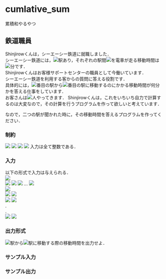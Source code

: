 # cumlative_sum

累積和やるやつ 

## 鉄道職員

Shinjirowくんは，シーエーシー鉄道に就職しました．  
シーエーシー鉄道には，<img src="https://latex.codecogs.com/gif.latex?N" />駅あり，それぞれの駅間<img src="https://latex.codecogs.com/gif.latex?1&space;\leq&space;i&space;\leq&space;N" />を電車が走る移動時間は<img src="https://latex.codecogs.com/gif.latex?a_i" />分です．  
Shinjirowくんはお客様サポートセンターの職員として今働いています．  
シーエーシー鉄道を利用する客からの質問に答える役割です．  
具体的には，<img src="https://latex.codecogs.com/gif.latex?l" />番目の駅から<img src="https://latex.codecogs.com/gif.latex?r" />番目の駅に移動するのにかかる移動時間が何分かを答える仕事をしています．  
お客さんは<img src="https://latex.codecogs.com/gif.latex?Q" />人やってきます．
Shinjirowくんは，これをいちいち自力で計算するのは大変なので，その計算を行うプログラムを作って欲しいと考えています．  

なので，二つの駅が聞かれた時に，その移動時間を答えるプログラムを作ってください．  

### 制約

<img src="https://latex.codecogs.com/gif.latex?2&space;\leq&space;N&space;\leq&space;10^5" />  
<img src="https://latex.codecogs.com/gif.latex?1&space;\leq&space;a_i&space;\leq&space;10^5" />  
<img src="https://latex.codecogs.com/gif.latex?1&space;\leq&space;Q&space;\leq&space;10^5" />
<img src="https://latex.codecogs.com/gif.latex?1&space;\leq&space;l&space;\leq&space;r&space;\leq&space;N" />  
入力は全て整数である．

### 入力

以下の形式で入力は与えられる．  
<img src="https://latex.codecogs.com/gif.latex?N" />  
<img src="https://latex.codecogs.com/gif.latex?a_1" /> <img src="https://latex.codecogs.com/gif.latex?a_2" /> <img src="https://latex.codecogs.com/gif.latex?a_3" /> ... <img src="https://latex.codecogs.com/gif.latex?a_N" />  
<img src="https://latex.codecogs.com/gif.latex?Q" />  
<img src="https://latex.codecogs.com/gif.latex?l_1" /> <img src="https://latex.codecogs.com/gif.latex?r_1" />  
<img src="https://latex.codecogs.com/gif.latex?l_2" /> <img src="https://latex.codecogs.com/gif.latex?r_2" />  
.  
.  
<img src="https://latex.codecogs.com/gif.latex?l_Q" /> <img src="https://latex.codecogs.com/gif.latex?r_Q" />  

### 出力形式

<img src="https://latex.codecogs.com/gif.latex?l" />駅から<img src="https://latex.codecogs.com/gif.latex?r" />駅に移動する際の移動時間を出力せよ．  

### サンプル入力

### サンプル出力
